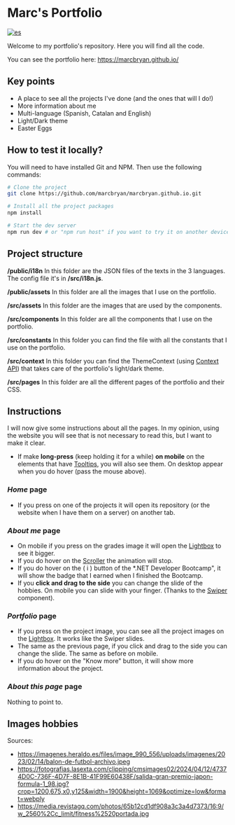 # Marc's Portfolio
[![es](https://img.shields.io/badge/lang-es-red.svg)](https://github.com/marcbryan/marcbryan.github.io/blob/master/README.md "Switch to Spanish")

Welcome to my portfolio's repository. Here you will find all the code.

You can see the portfolio here: https://marcbryan.github.io/

## Key points

- A place to see all the projects I've done (and the ones that will I do!)
- More information about me
- Multi-language (Spanish, Catalan and English)
- Light/Dark theme
- Easter Eggs

## How to test it locally?

You will need to have installed Git and NPM. Then use the following commands:

```sh
# Clone the project
git clone https://github.com/marcbryan/marcbryan.github.io.git

# Install all the project packages
npm install

# Start the dev server
npm run dev # or "npm run host" if you want to try it on another device
```

## Project structure

**/public/i18n** In this folder are the JSON files of the texts in the 3 languages. The config file it's in **/src/i18n.js**.

**/public/assets** In this folder are all the images that I use on the portfolio.

**/src/assets** In this folder are the images that are used by the components.

**/src/components** In this folder are all the components that I use on the portfolio.

**/src/constants** In this folder you can find the file with all the constants that I use on the portfolio.

**/src/context** In this folder you can find the ThemeContext (using [Context API](https://react.dev/reference/react/createContext)) that takes care of the portfolio's light/dark theme.

**/src/pages** In this folder are all the different pages of the portfolio and their CSS.

## Instructions

I will now give some instructions about all the pages. In my opinion, using the website you will see that is not necessary to read this, but I want to make it clear.

- If make **long-press** (keep holding it for a while) **on mobile** on the elements that have [Tooltips](https://mui.com/material-ui/react-tooltip/), you will also see them. On desktop appear when you do hover (pass the mouse above).

### *Home* page

- If you press on one of the projects it will open its repository (or the website when I have them on a server) on another tab.

### *About me* page

- On mobile if you press on the grades image it will open the [Lightbox](https://yet-another-react-lightbox.com/) to see it bigger.
- If you do hover on the [Scroller](https://www.youtube.com/watch?v=iLmBy-HKIAw) the animation will stop.
- If you do hover on the ( i ) button of the *.NET Developer Bootcamp", it will show the badge that I earned when I finished the Bootcamp.
- If you **click and drag to the side** you can change the slide of the hobbies. On mobile you can slide with your finger. (Thanks to the [Swiper](https://swiperjs.com/) component).

### *Portfolio* page

- If you press on the project image, you can see all the project images on the [Lightbox](https://yet-another-react-lightbox.com/). It works like the Swiper slides.
- The same as the previous page, if you click and drag to the side you can change the slide. The same as before on mobile.
- If you do hover on the "Know more" button, it will show more information about the project.

### *About this page* page

Nothing to point to.

## Images hobbies

Sources:

- https://imagenes.heraldo.es/files/image_990_556/uploads/imagenes/2023/02/14/balon-de-futbol-archivo.jpeg
- https://fotografias.lasexta.com/clipping/cmsimages02/2024/04/12/47374D0C-736F-4D7F-8E1B-41F99E60438F/salida-gran-premio-japon-formula-1_98.jpg?crop=1200,675,x0,y125&width=1900&height=1069&optimize=low&format=webply
- https://media.revistagq.com/photos/65b12cd1df908a3c3a4d7373/16:9/w_2560%2Cc_limit/fitness%2520portada.jpg
